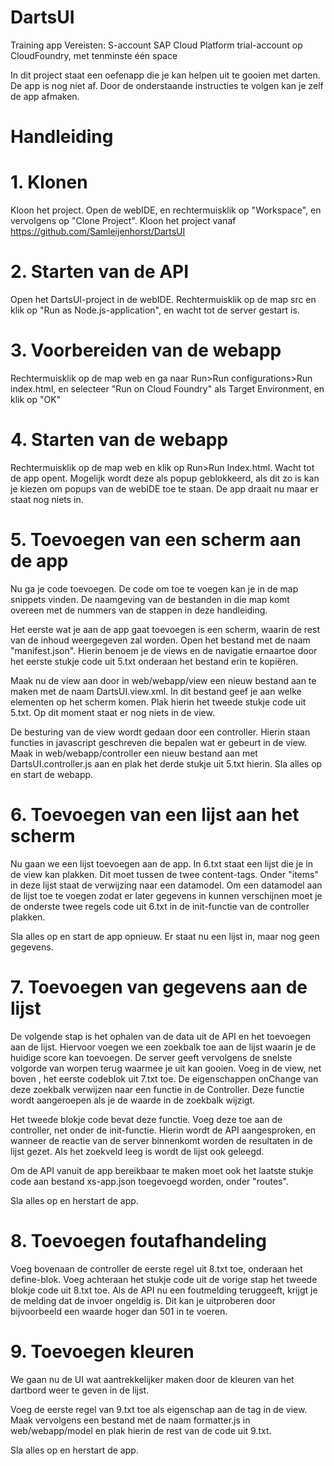 # DartsUI
Training app
Vereisten:
S-account
SAP Cloud Platform trial-account op CloudFoundry, met tenminste één space

In dit project staat een oefenapp die je kan helpen uit te gooien met darten. De app is nog niet af. Door de onderstaande instructies te volgen kan je zelf de app afmaken.

# Handleiding
# 1. Klonen

Kloon het project. Open de webIDE, en rechtermuisklik op "Workspace", en vervolgens op "Clone Project". Kloon het project vanaf https://github.com/Samleijenhorst/DartsUI

# 2. Starten van de API

Open het DartsUI-project in de webIDE. Rechtermuisklik op de map src en klik op "Run as Node.js-application", en wacht tot de server gestart is.

# 3. Voorbereiden van de webapp

Rechtermuisklik op de map web en ga naar Run>Run configurations>Run index.html, en selecteer "Run on Cloud Foundry" als Target Environment, en klik op "OK"

# 4. Starten van de webapp

Rechtermuisklik op de map web en klik op Run>Run Index.html. Wacht tot de app opent. Mogelijk wordt deze als popup geblokkeerd, als dit zo is kan je kiezen om popups van de webIDE toe te staan. De app draait nu maar er staat nog niets in.

# 5. Toevoegen van een scherm aan de app

Nu ga je code toevoegen. De code om toe te voegen kan je in de map snippets vinden. De naamgeving van de bestanden in die map komt overeen met de nummers van de stappen in deze handleiding.

Het eerste wat je aan de app gaat toevoegen is een scherm, waarin de rest van de inhoud weergegeven zal worden. Open het bestand met de naam "manifest.json". Hierin benoem je de views en de navigatie ernaartoe door het eerste stukje code uit 5.txt onderaan het bestand erin te kopiëren.

Maak nu de view aan door in web/webapp/view een nieuw bestand aan te maken met de naam DartsUI.view.xml. In dit bestand geef je aan welke elementen op het scherm komen. Plak hierin het tweede stukje code uit 5.txt. Op dit moment staat er nog niets in de view.

De besturing van de view wordt gedaan door een controller. Hierin staan functies in javascript geschreven die bepalen wat er gebeurt in de view. Maak in web/webapp/controller een nieuw bestand aan met DartsUI.controller.js aan en plak het derde stukje uit 5.txt hierin. Sla alles op en start de webapp.

# 6. Toevoegen van een lijst aan het scherm

Nu gaan we een lijst toevoegen aan de app. In 6.txt staat een lijst die je in de view kan plakken. Dit moet tussen de twee content-tags. Onder "items" in deze lijst staat de verwijzing naar een datamodel. Om een datamodel aan de lijst toe te voegen zodat er later gegevens in kunnen verschijnen moet je de onderste twee regels code uit 6.txt in de init-functie van de controller plakken.
  
Sla alles op en start de app opnieuw. Er staat nu een lijst in, maar nog geen gegevens.

# 7. Toevoegen van gegevens aan de lijst

De volgende stap is het ophalen van de data uit de API en het toevoegen aan de lijst. Hiervoor voegen we een zoekbalk toe aan de lijst waarin je de huidige score kan toevoegen. De server geeft vervolgens de snelste volgorde van worpen terug waarmee je uit kan gooien. Voeg in de view, net boven <items>, het eerste codeblok uit 7.txt toe. De eigenschappen onChange van deze zoekbalk verwijzen naar een functie in de Controller. Deze functie wordt aangeroepen als je de waarde in de zoekbalk wijzigt.

Het tweede blokje code bevat deze functie. Voeg deze toe aan de controller, net onder de init-functie. Hierin wordt de API aangesproken, en wanneer de reactie van de server binnenkomt worden de resultaten in de lijst gezet. Als het zoekveld leeg is wordt de lijst ook geleegd.

Om de API vanuit de app bereikbaar te maken moet ook het laatste stukje code aan bestand xs-app.json toegevoegd worden, onder "routes". 

Sla alles op en herstart de app.

# 8. Toevoegen foutafhandeling

Voeg bovenaan de controller de eerste regel uit 8.txt toe, onderaan het define-blok. Voeg achteraan het stukje code uit de vorige stap het tweede blokje code uit 8.txt toe. Als de API nu een foutmelding teruggeeft, krijgt je de melding dat de invoer ongeldig is. Dit kan je uitproberen door bijvoorbeeld een waarde hoger dan 501 in te voeren.

# 9. Toevoegen kleuren

We gaan nu de UI wat aantrekkelijker maken door de kleuren van het dartbord weer te geven in de lijst.

Voeg de eerste regel van 9.txt toe als eigenschap aan de tag <StandardListItem> in de view. Maak vervolgens een bestand met de naam formatter.js in web/webapp/model en plak hierin de rest van de code uit 9.txt. 
  
 Sla alles op en herstart de app.
